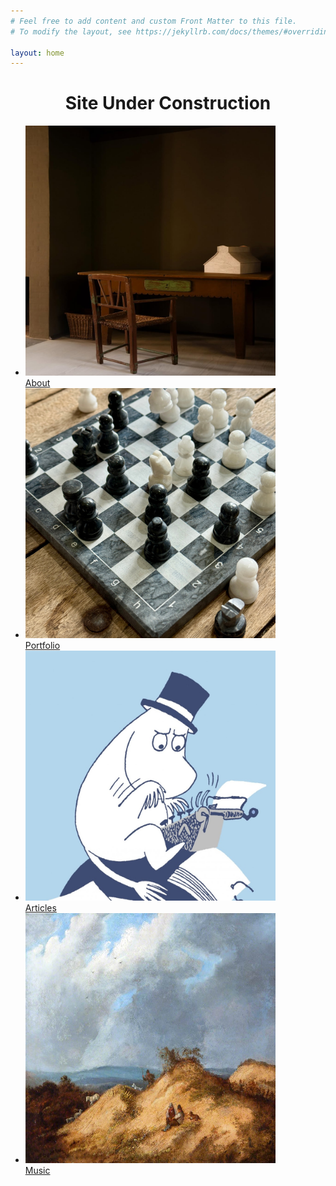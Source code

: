 ```yaml
---
# Feel free to add content and custom Front Matter to this file.
# To modify the layout, see https://jekyllrb.com/docs/themes/#overriding-theme-defaults

layout: home
---
```


<style>
 h1 {
     text-align: center;
 }

 h2 {
     text-align: left;
 }

 h3 {
     text-align: right;
 }
</style>

<div class="home-page">
  <div class="box">
      <h1>Site Under Construction</h1>
    <nav class="media-nav" role="navigation">
      <ul class="grid-4x4">
        <li>
          <a href="/about/">
            <div class="frame" aria-hidden="true">
              <div class="shadow">
                <img src="/assets/icons/test1.jpg" width="400" height="400" />
              </div>
            </div>
            <span>About</span>
          </a>
        </li>
        <li>
          <a href="/portfolio/">
            <div class="frame" aria-hidden="true">
              <div class="shadow">
                <img src="/assets/icons/test2.jpg" width="400" height="400" />
              </div>
            </div>
            <span>Portfolio</span>
          </a>
        </li>
        <li>
          <a href="/articles/index.md">
            <div class="frame" aria-hidden="true">
              <div class="shadow">
                <img src="/assets/icons/test3.jpg" width="400" height="400" />
              </div>
            </div>
            <span>Articles</span>
          </a>
        </li>
        <li>
          <a href="/music/">
            <div class="frame" aria-hidden="true">
              <div class="shadow">
                <img src="/assets/icons/test4.jpg" width="400" height="400" />
              </div>
            </div>
            <span>Music</span>
          </a>
        </li>
      </ul>
    </nav>
  </div>
</div>













<!-- <div class="home-page">
     <div class="box">
     <h1>Owen</h1>
     <nav class="media-nav" role="navigation">
     <ul>
     <li>
     <a href="/about/">
     <div class="frame" aria-hidden="true">
     <div class="shadow">
     <img
     src="/assets/icons/box.webp"
     width="400"
     height="400"
     />
     </div>
     </div>
     <span>About</span>
     </a>
     </li>
     <li>
     <a href="/portfolio/">
     <div class="frame" aria-hidden="true">
     <div class="shadow">
     <img
     src="/assets/icons/forge.webp"
     width="400"
     height="400"
     />
     </div>
     </div>
     <span>Portfolio</span>
     </a>
     </li>
     <li>
     <a href="/article/">
     <div class="frame" aria-hidden="true">
     <div class="shadow">
     <img
     src="/assets/icons/fire.webp"
     width="400"
     height="400"
     />
     </div>
     </div>
     <span>Articles</span>
     </a>
     </li>
     <li>
     <a href="/fiction/">
     <div class="frame" aria-hidden="true">
     <div class="shadow">
     <img
     src="/assets/icons/pearls.webp"
     width="400"
     height="400"
     />
     </div>
     </div>
     <span>Fiction</span>
     </a>
     </li>
     </ul>
     </nav>
     </div>
     </div> -->





